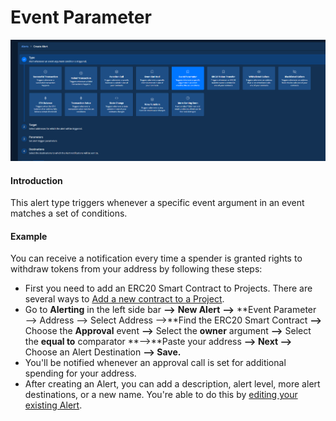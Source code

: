 # Event Parameter

![](<../../.gitbook/assets/Creating an Alert - Event Parameter.png>)

#### Introduction

This alert type triggers whenever a specific event argument in an event matches a set of conditions.

#### Example

You can receive a notification every time a spender is granted rights to withdraw tokens from your address by following these steps:&#x20;

* First you need to add an ERC20 Smart Contract to Projects. There are several ways to [Add a new contract to a Project](https://docs.tenderly.co/monitoring/smart-contracts).
* Go to **Alerting** in the left side bar **—>** **New Alert** **—>** **Event Parameter —> Address —> Select Address —>**Find the ERC20 Smart Contract **—>** Choose the **Approval** event **—>** Select the **owner** argument **—>** Select the **equal to** comparator **—>**Paste your address  **—> Next —>** Choose an Alert Destination **—> Save.**
* You'll be notified whenever an approval call is set for additional spending for your address.
* After creating an Alert, you can add a description, alert level, more alert destinations, or a new name. You're able to do this by [editing your existing Alert](https://docs.tenderly.co/alerts/creating-an-alert/editing-an-alert).
